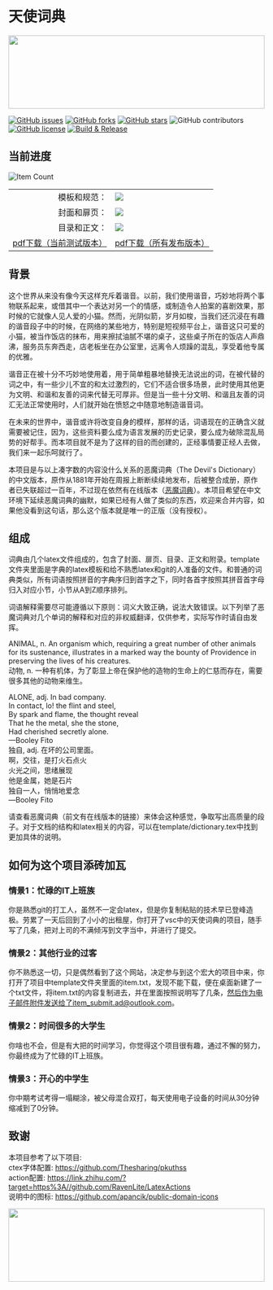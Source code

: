 # 天使词典
  
<img src="https://github.com/apancik/public-domain-icons/raw/master/dist/object%20book%20read%20book.svg" width="100%" height="144">
  
  
<a href="https://github.com/croteco/The-Angel-s-Dictionary/issues"><img alt="GitHub issues" src="https://img.shields.io/github/issues/croteco/The-Angel-s-Dictionary"></a>
<a href="https://github.com/croteco/The-Angel-s-Dictionary/network"><img alt="GitHub forks" src="https://img.shields.io/github/forks/croteco/The-Angel-s-Dictionary"></a>
<a href="https://github.com/croteco/The-Angel-s-Dictionary/stargazers"><img alt="GitHub stars" src="https://img.shields.io/github/stars/croteco/The-Angel-s-Dictionary"></a>
<img alt="GitHub contributors" src="https://img.shields.io/github/contributors/croteco/The-Angel-s-Dictionary">
<a href="https://github.com/croteco/The-Angel-s-Dictionary/blob/master/LICENSE.md"><img alt="GitHub license" src="https://img.shields.io/badge/license-CC--BY--NC--SA%204.0-brightgreen?logo=creativecommons"></a>
[![Build & Release](https://github.com/croteco/The-Angel-s-Dictionary/actions/workflows/main.yml/badge.svg)](https://github.com/croteco/The-Angel-s-Dictionary/actions/workflows/main.yml)
## 当前进度
<img alt="Item Count" src="https://img.shields.io/badge/dynamic/xml?color=blue&style=for-the-badge&label=%E5%BD%93%E5%89%8D%E8%AF%8D%E6%9D%A1%E6%95%B0%E9%87%8F&query=%2A&url=https%3A%2F%2Fgithub.com%2Fcroteco%2FThe-Angel-s-Dictionary%2Fraw%2Fgh_actions_builds%2Fentry_count.txt">
<table align="center">
  <tr>
    <td align="right">模板和规范：</td>
    <td><img src="https://img.shields.io/badge/-50%25-yellow"></td>
  </tr>
   <tr>
    <td align="right">封面和扉页：</td>
    <td><img src="https://img.shields.io/badge/-0%25-lightgrey"></td>
  </tr>
   <tr>
    <td align="right">目录和正文：</td>
    <td><img src="https://img.shields.io/badge/-1%25-lightgrey"></td>
  </tr>
  <tr>
    <td><a title="Test Build" href="https://github.com/croteco/The-Angel-s-Dictionary/blob/gh_actions_builds/dictionary.pdf ">pdf下载（当前测试版本）</a></td>
    <td><a title="Releases" href="https://github.com/croteco/The-Angel-s-Dictionary/releases">pdf下载（所有发布版本）</a></td>
  </tr>
</table>

## 背景

这个世界从来没有像今天这样充斥着谐音。以前，我们使用谐音，巧妙地将两个事物联系起来，或借其中一个表达对另一个的情感，或制造令人拍案的喜剧效果，那时候的它就像人见人爱的小猫。然而，光阴似箭，岁月如梭，当我们还沉浸在有趣的谐音段子中的时候，在网络的某些地方，特别是短视频平台上，谐音这只可爱的小猫，被当作饭店的抹布，用来擦拭油腻不堪的桌子，这些桌子所在的饭店人声鼎沸，服务员东奔西走，店老板坐在办公室里，远离令人烦躁的混乱，享受着他专属的优雅。

谐音正在被十分不巧妙地使用着，用于简单粗暴地替换无法说出的词，在被代替的词之中，有一些少儿不宜的和太过激烈的，它们不适合很多场景，此时使用其他更为文明、和谐和友善的词来代替无可厚非。但是当一些十分文明、和谐且友善的词汇无法正常使用时，人们就开始在愤怒之中随意地制造谐音词。

在未来的世界中，谐音或许将改变自身的模样，那样的话，词语现在的正确含义就需要被记住，因为，这些资料要么成为语言发展的历史记录，要么成为破除混乱局势的好帮手。而本项目就不是为了这样的目的而创建的，正经事情要正经人去做，我们来一起乐呵就行了。

本项目是与以上凑字数的内容没什么关系的恶魔词典（The Devil's Dictionary）的中文版本，原作从1881年开始在周报上断断续续地发布，后被整合成册，原作者已失联超过一百年，不过现在依然有在线版本（[恶魔词典](http://www.thedevilsdictionary.com/ "The Devil's Dictionary")）。本项目希望在中文环境下延续恶魔词典的幽默，如果已经有人做了类似的东西，欢迎来合并内容，如果他没看到这句话，那么这个版本就是唯一的正版（没有授权）。


## 组成

词典由几个latex文件组成的，包含了封面、扉页、目录、正文和附录。template文件夹里面是字典的latex模板和给不熟悉latex和git的人准备的文件。和普通的词典类似，所有词语按照拼音的字典序归到首字之下，同时各首字按照其拼音首字母归入对应小节，小节从A到Z顺序排列。

词语解释需要尽可能遵循以下原则：词义大致正确，说法大致错误。以下列举了恶魔词典对几个单词的解释和对应的非权威翻译，仅供参考，实际写作时请自由发挥。

ANIMAL, n. An organism which, requiring a great number of other animals for its sustenance, illustrates in a marked way the bounty of Providence in preserving the lives of his creatures.  
动物, n. 一种有机体，为了彰显上帝在保护他的造物的生命上的仁慈而存在，需要很多其他的动物来维生。

ALONE, adj. In bad company.  
In contact, lo! the flint and steel,  
By spark and flame, the thought reveal  
That he the metal, she the stone,  
Had cherished secretly alone.  
—Booley Fito  
独自, adj. 在坏的公司里面。  
啊，交往，是打火石点火  
火光之间，思绪展现  
他是金属，她是石片  
独自一人，悄悄地爱念  
—Booley Fito 

请查看恶魔词典（前文有在线版本的链接）来体会这种感觉，争取写出高质量的段子。对于文档的结构和latex相关的内容，可以在template/dictionary.tex中找到更加具体的说明。

## 如何为这个项目添砖加瓦

### 情景1：忙碌的IT上班族

你是熟悉git的打工人，虽然不一定会latex，但是你复制粘贴的技术早已登峰造极。劳累了一天后回到了小小的出租屋，你打开了vsc中的天使词典的项目，随手写了几条，把对上司的不满倾泻到文字当中，并进行了提交。

### 情景2：其他行业的过客

你不熟悉这一切，只是偶然看到了这个网站，决定参与到这个宏大的项目中来，你打开了项目中template文件夹里面的item.txt，发现不能下载，便在桌面新建了一个txt文件，将item.txt的内容复制进去，并在里面按照说明写了几条，然后作为电子邮件附件发送给了item_submit.ad@outlook.com。

### 情景2：时间很多的大学生

你啥也不会，但是有大把的时间学习，你觉得这个项目很有趣，通过不懈的努力，你最终成为了忙碌的IT上班族。

### 情景3：开心的中学生

你中期考试考得一塌糊涂，被父母混合双打，每天使用电子设备的时间从30分钟缩减到了0分钟。


## 致谢

本项目参考了以下项目:  
ctex字体配置: https://github.com/Thesharing/pkuthss  
action配置: https://link.zhihu.com/?target=https%3A//github.com/RavenLite/LatexActions  
说明中的图标: https://github.com/apancik/public-domain-icons
  
  
<img src="https://github.com/apancik/public-domain-icons/raw/master/dist/object%20book.svg" width="100%" height="144">
  